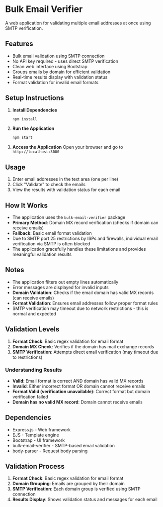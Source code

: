 # Bulk Email Verifier

A web application for validating multiple email addresses at once using SMTP verification.

## Features

- Bulk email validation using SMTP connection
- No API key required - uses direct SMTP verification
- Clean web interface using Bootstrap
- Groups emails by domain for efficient validation
- Real-time results display with validation status
- Format validation for invalid email formats

## Setup Instructions

1. **Install Dependencies**
   ```bash
   npm install
   ```

2. **Run the Application**
   ```bash
   npm start
   ```

3. **Access the Application**
   Open your browser and go to `http://localhost:3000`

## Usage

1. Enter email addresses in the text area (one per line)
2. Click "Validate" to check the emails
3. View the results with validation status for each email

## How It Works

- The application uses the `bulk-email-verifier` package
- **Primary Method**: Domain MX record verification (checks if domain can receive emails)
- **Fallback**: Basic email format validation
- Due to SMTP port 25 restrictions by ISPs and firewalls, individual email verification via SMTP is often blocked
- The application gracefully handles these limitations and provides meaningful validation results

## Notes

- The application filters out empty lines automatically
- Error messages are displayed for invalid inputs
- **Domain Validation**: Checks if the email domain has valid MX records (can receive emails)
- **Format Validation**: Ensures email addresses follow proper format rules
- SMTP verification may timeout due to network restrictions - this is normal and expected

## Validation Levels

1. **Format Check**: Basic regex validation for email format
2. **Domain MX Check**: Verifies if the domain has mail exchange records
3. **SMTP Verification**: Attempts direct email verification (may timeout due to restrictions)

### Understanding Results

- **Valid**: Email format is correct AND domain has valid MX records
- **Invalid**: Either incorrect format OR domain cannot receive emails
- **Format Valid (verification unavailable)**: Correct format but domain verification failed
- **Domain has no valid MX record**: Domain cannot receive emails

## Dependencies

- Express.js - Web framework
- EJS - Template engine
- Bootstrap - UI framework
- bulk-email-verifier - SMTP-based email validation
- body-parser - Request body parsing

## Validation Process

1. **Format Check**: Basic regex validation for email format
2. **Domain Grouping**: Emails are grouped by their domain
3. **SMTP Verification**: Each domain group is verified using SMTP connection
4. **Results Display**: Shows validation status and messages for each email